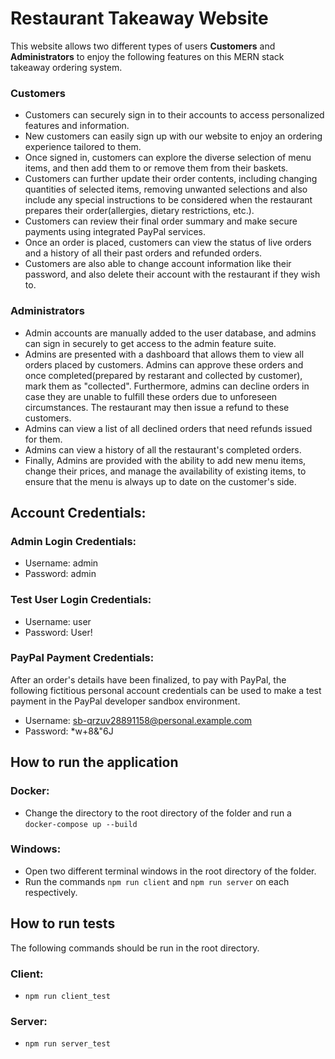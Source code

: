 # Restaurant Takeaway Website

This website allows two different types of users **Customers** and **Administrators** to enjoy the following features on this MERN stack takeaway ordering system.

### Customers

- Customers can securely sign in to their accounts to access personalized features and information.
- New customers can easily sign up with our website to enjoy an ordering experience tailored to them.
- Once signed in, customers can explore the diverse selection of menu items, and then add them to or remove them from their baskets.
- Customers can further update their order contents, including changing quantities of selected items, removing unwanted selections and also include any special instructions to be considered when the restaurant prepares their order(allergies, dietary restrictions, etc.).
- Customers can review their final order summary and make secure payments using integrated PayPal services.
- Once an order is placed, customers can view the status of live orders and a history of all their past orders and refunded orders.
- Customers are also able to change account information like their password, and also delete their account with the restaurant if they wish to.

### Administrators

- Admin accounts are manually added to the user database, and admins can sign in securely to get access to the admin feature suite.
- Admins are presented with a dashboard that allows them to view all orders placed by customers. Admins can approve these orders and once completed(prepared by restarant and collected by customer), mark them as "collected". Furthermore, admins can decline orders in case they are unable to fulfill these orders due to unforeseen circumstances. The restaurant may then issue a refund to these customers.
- Admins can view a list of all declined orders that need refunds issued for them.
- Admins can view a history of all the restaurant's completed orders.
- Finally, Admins are provided with the ability to add new menu items, change their prices, and manage the availability of existing items, to ensure that the menu is always up to date on the customer's side.

## Account Credentials:

### Admin Login Credentials:

- Username: admin
- Password: admin

### Test User Login Credentials:

- Username: user
- Password: User!
  
### PayPal Payment Credentials:

After an order's details have been finalized, to pay with PayPal, the following fictitious personal account credentials can be used to make a test payment in the PayPal developer sandbox environment.
- Username: sb-qrzuv28891158@personal.example.com
- Password: *w+8&"6J

## How to run the application

### Docker:

- Change the directory to the root directory of the folder and run a `docker-compose up --build`

### Windows:

- Open two different terminal windows in the root directory of the folder.
- Run the commands `npm run client` and `npm run server` on each respectively.

## How to run tests

The following commands should be run in the root directory.

### Client:

- `npm run client_test`
  
### Server:

- `npm run server_test`
